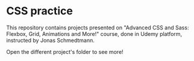 # CSS practice

<p>This repository contains projects presented on "Advanced CSS and Sass: Flexbox, Grid, Animations and More!" course, done in Udemy platform, instructed by Jonas Schmedtmann.</p>

<p>Open the different project's folder to see more!</p>
